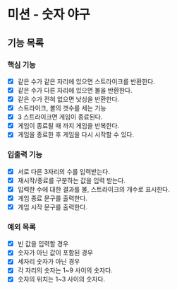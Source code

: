 # 미션 - 숫자 야구

## 기능 목록

### 핵심 기능

- [x] 같은 수가 같은 자리에 있으면 스트라이크를 반환한다.
- [x] 같은 수가 다른 자리에 있으면 볼을 반환한다.
- [x] 같은 수가 전혀 없으면 낫싱을 반환한다.
- [x] 스트라이크, 볼의 갯수를 세는 기능
- [x] 3 스트라이크면 게임이 종료된다.
- [x] 게임이 종료될 때 까지 게임을 반복한다.
- [x] 게임을 종료한 후 게임을 다시 시작할 수 있다.

### 입출력 기능

- [X] 서로 다른 3자리의 수를 입력받는다.
- [x] 재시작/종료를 구분하는 값을 입력 받는다.
- [x] 입력한 수에 대한 결과를 볼, 스트라이크의 개수로 표시한다.
- [x] 게임 종료 문구를 출력한다.
- [x] 게임 시작 문구를 출력한다.

### 예외 목록

- [x] 빈 값을 입력할 경우
- [x] 숫자가 아닌 값이 포함된 경우
- [x] 세자리 숫자가 아닌 경우
- [x] 각 자리의 숫자는 1~9 사이의 숫자다.
- [x] 숫자의 위치는 1~3 사이의 숫자다.
